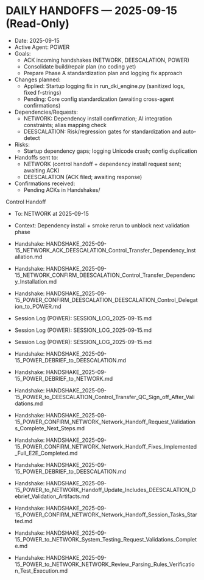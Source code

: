 # DAILY HANDOFFS — 2025-09-15 (Read-Only)

- Date: 2025-09-15
- Active Agent: POWER
- Goals:
  - ACK incoming handshakes (NETWORK, DEESCALATION, POWER)
  - Consolidate build/repair plan (no coding yet)
  - Prepare Phase A standardization plan and logging fix approach
- Changes planned:
  - Applied: Startup logging fix in run_dki_engine.py (sanitized logs, fixed f-strings)
  - Pending: Core config standardization (awaiting cross-agent confirmations)
- Dependencies/Requests:
  - NETWORK: Dependency install confirmation; AI integration constraints; alias mapping check
  - DEESCALATION: Risk/regression gates for standardization and auto-detect
- Risks:
  - Startup dependency gaps; logging Unicode crash; config duplication
- Handoffs sent to:
  - NETWORK (control handoff + dependency install request sent; awaiting ACK)
  - DEESCALATION (ACK filed; awaiting response)
- Confirmations received:
  - Pending ACKs in Handshakes/

Control Handoff
- To: NETWORK at 2025-09-15
- Context: Dependency install + smoke rerun to unblock next validation phase



- Handshake: HANDSHAKE_2025-09-15_NETWORK_ACK_DEESCALATION_Control_Transfer_Dependency_Installation.md
- Handshake: HANDSHAKE_2025-09-15_NETWORK_CONFIRM_DEESCALATION_Control_Transfer_Dependency_Installation.md
- Handshake: HANDSHAKE_2025-09-15_POWER_CONFIRM_DEESCALATION_DEESCALATION_Control_Delegation_to_POWER.md
- Session Log (POWER): SESSION_LOG_2025-09-15.md
- Session Log (POWER): SESSION_LOG_2025-09-15.md
- Session Log (POWER): SESSION_LOG_2025-09-15.md
- Handshake: HANDSHAKE_2025-09-15_POWER_DEBRIEF_to_DEESCALATION.md
- Handshake: HANDSHAKE_2025-09-15_POWER_DEBRIEF_to_NETWORK.md
- Handshake: HANDSHAKE_2025-09-15_POWER_to_DEESCALATION_Control_Transfer_QC_Sign_off_After_Validations.md
- Handshake: HANDSHAKE_2025-09-15_POWER_CONFIRM_NETWORK_Network_Handoff_Request_Validations_Complete_Next_Steps.md
- Handshake: HANDSHAKE_2025-09-15_POWER_CONFIRM_NETWORK_Network_Handoff_Fixes_Implemented_Full_E2E_Completed.md
- Handshake: HANDSHAKE_2025-09-15_POWER_DEBRIEF_to_DEESCALATION.md
- Handshake: HANDSHAKE_2025-09-15_POWER_to_NETWORK_Handoff_Update_Includes_DEESCALATION_Debrief_Validation_Artifacts.md
- Handshake: HANDSHAKE_2025-09-15_POWER_CONFIRM_NETWORK_Network_Handoff_Session_Tasks_Started.md
- Handshake: HANDSHAKE_2025-09-15_POWER_to_NETWORK_System_Testing_Request_Validations_Complete.md
- Handshake: HANDSHAKE_2025-09-15_POWER_to_NETWORK_NETWORK_Review_Parsing_Rules_Verification_Test_Execution.md












